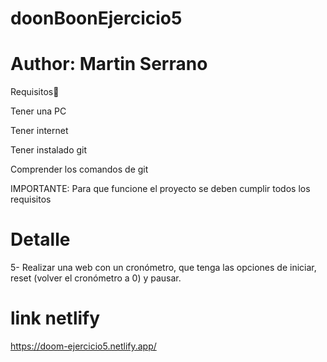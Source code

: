 # doonBoonEjercicio5
# Author: Martin Serrano

Requisitos👀

Tener una PC

Tener internet

Tener instalado git

Comprender los comandos de git

IMPORTANTE: Para que funcione el proyecto se deben cumplir todos los requisitos

# Detalle
5- Realizar una web con un cronómetro, que tenga las opciones de iniciar, reset (volver el cronómetro a 0) y pausar.

# link netlify
https://doom-ejercicio5.netlify.app/
